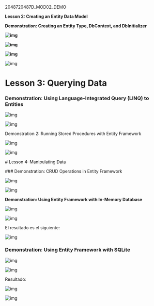 2048720487D_MOD02_DEMO

**Lesson 2: Creating an Entity Data Model**

**Demonstration: Creating an Entity Type, DbContext, and DbInitializer**

 

**![img](clip_image002.png)**

 

**![img](clip_image004.png)**



**![img](clip_image006.png)**

![img](clip_image008.png)

 

 

# Lesson 3: Querying Data

### Demonstration: Using Language-Integrated Query (LINQ) to Entities

 

![img](clip_image010.png)

 

![img](clip_image012.png)

 

Demonstration 2: Running Stored Procedures with Entity Framework

![img](clip_image014.png)

![img](clip_image016.png)

 

 

 

\# Lesson 4: Manipulating Data

\### Demonstration: CRUD Operations in Entity Framework

 

![img](clip_image018.png)

 

![img](clip_image020.png)

 

**Demonstration: Using Entity Framework with In-Memory Database**

 

![img](clip_image022.png)

 

 

![img](clip_image024.png)

 

El resultado es el siguiente:

![img](clip_image026.png)

 

 

### Demonstration: Using Entity Framework with SQLite

![img](clip_image028.png)

![img](clip_image030.png)

 

Resultado:

 

![img](clip_image032.png)

 

![img](clip_image034.png)

 

 

 

 

 

 

 

 
